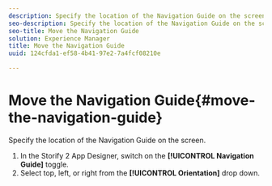 ```yaml
---
description: Specify the location of the Navigation Guide on the screen.
seo-description: Specify the location of the Navigation Guide on the screen.
seo-title: Move the Navigation Guide
solution: Experience Manager
title: Move the Navigation Guide
uuid: 124cfda1-ef58-4b41-97e2-7a4fcf08210e

---
```


# Move the Navigation Guide{#move-the-navigation-guide}

Specify the location of the Navigation Guide on the screen.

1. In the Storify 2 App Designer, switch on the **[!UICONTROL Navigation Guide]** toggle.
1. Select top, left, or right from the **[!UICONTROL Orientation]** drop down.
